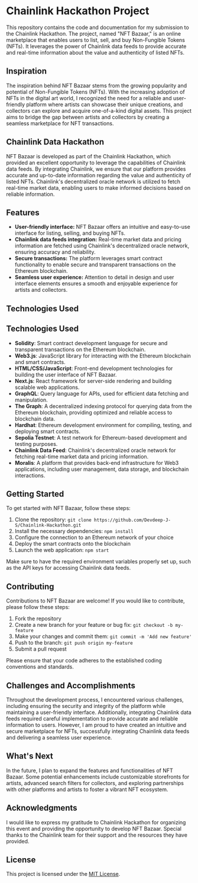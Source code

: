 # Chainlink Hackathon Project

This repository contains the code and documentation for my submission to the Chainlink Hackathon. The project, named "NFT Bazaar," is an online marketplace that enables users to list, sell, and buy Non-Fungible Tokens (NFTs). It leverages the power of Chainlink data feeds to provide accurate and real-time information about the value and authenticity of listed NFTs.

## Inspiration

The inspiration behind NFT Bazaar stems from the growing popularity and potential of Non-Fungible Tokens (NFTs). With the increasing adoption of NFTs in the digital art world, I recognized the need for a reliable and user-friendly platform where artists can showcase their unique creations, and collectors can explore and acquire one-of-a-kind digital assets. This project aims to bridge the gap between artists and collectors by creating a seamless marketplace for NFT transactions.

## Chainlink Data Hackathon

NFT Bazaar is developed as part of the Chainlink Hackathon, which provided an excellent opportunity to leverage the capabilities of Chainlink data feeds. By integrating Chainlink, we ensure that our platform provides accurate and up-to-date information regarding the value and authenticity of listed NFTs. Chainlink's decentralized oracle network is utilized to fetch real-time market data, enabling users to make informed decisions based on reliable information.

## Features

- **User-friendly interface:** NFT Bazaar offers an intuitive and easy-to-use interface for listing, selling, and buying NFTs.
- **Chainlink data feeds integration:** Real-time market data and pricing information are fetched using Chainlink's decentralized oracle network, ensuring accuracy and reliability.
- **Secure transactions:** The platform leverages smart contract functionality to enable secure and transparent transactions on the Ethereum blockchain.
- **Seamless user experience:** Attention to detail in design and user interface elements ensures a smooth and enjoyable experience for artists and collectors.

## Technologies Used

## Technologies Used

- **Solidity**: Smart contract development language for secure and transparent transactions on the Ethereum blockchain.
- **Web3.js**: JavaScript library for interacting with the Ethereum blockchain and smart contracts.
- **HTML/CSS/JavaScript**: Front-end development technologies for building the user interface of NFT Bazaar.
- **Next.js**: React framework for server-side rendering and building scalable web applications.
- **GraphQL**: Query language for APIs, used for efficient data fetching and manipulation.
- **The Graph**: A decentralized indexing protocol for querying data from the Ethereum blockchain, providing optimized and reliable access to blockchain data.
- **Hardhat**: Ethereum development environment for compiling, testing, and deploying smart contracts.
- **Sepolia Testnet**: A test network for Ethereum-based development and testing purposes.
- **Chainlink Data Feed**: Chainlink's decentralized oracle network for fetching real-time market data and pricing information.
- **Moralis**: A platform that provides back-end infrastructure for Web3 applications, including user management, data storage, and blockchain interactions.


## Getting Started

To get started with NFT Bazaar, follow these steps:

1. Clone the repository: `git clone https://github.com/Devdeep-J-S/Chainlink-Hackathon.git`
2. Install the necessary dependencies: `npm install`
3. Configure the connection to an Ethereum network of your choice
4. Deploy the smart contracts onto the blockchain
5. Launch the web application: `npm start`

Make sure to have the required environment variables properly set up, such as the API keys for accessing Chainlink data feeds.

## Contributing

Contributions to NFT Bazaar are welcome! If you would like to contribute, please follow these steps:

1. Fork the repository
2. Create a new branch for your feature or bug fix: `git checkout -b my-feature`
3. Make your changes and commit them: `git commit -m 'Add new feature'`
4. Push to the branch: `git push origin my-feature`
5. Submit a pull request

Please ensure that your code adheres to the established coding conventions and standards.

## Challenges and Accomplishments

Throughout the development process, I encountered various challenges, including ensuring the security and integrity of the platform while maintaining a user-friendly interface. Additionally, integrating Chainlink data feeds required careful implementation to provide accurate and reliable information to users. However, I am proud to have created an intuitive and secure marketplace for NFTs, successfully integrating Chainlink data feeds and delivering a seamless user experience.

## What's Next

In the future, I plan to expand the features and functionalities of NFT Bazaar. Some potential enhancements include customizable storefronts for artists, advanced search filters for collectors, and exploring partnerships with other platforms and artists to foster a vibrant NFT ecosystem.

## Acknowledgments

I would like to express my gratitude to Chainlink Hackathon for organizing this event and providing the opportunity to develop NFT Bazaar. Special thanks to the Chainlink team for their support and the resources they have provided.

## License

This project is licensed under the [MIT License](LICENSE).

